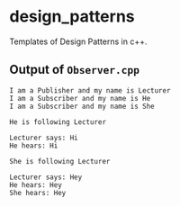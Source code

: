 # design_patterns
Templates of Design Patterns in c++.

## Output of `Observer.cpp`
```
I am a Publisher and my name is Lecturer
I am a Subscriber and my name is He
I am a Subscriber and my name is She

He is following Lecturer

Lecturer says: Hi
He hears: Hi

She is following Lecturer

Lecturer says: Hey
He hears: Hey
She hears: Hey
```
